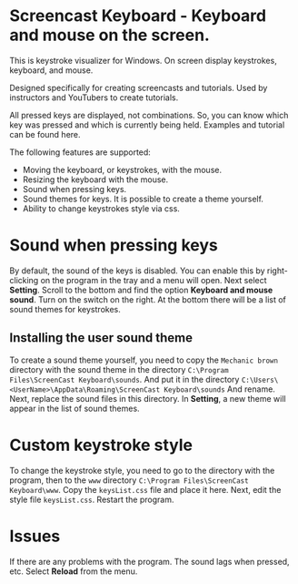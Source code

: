 
# Screencast Keyboard - Keyboard and mouse on the screen.

This is keystroke visualizer for Windows. On screen display keystrokes, keyboard, and mouse. 

Designed specifically for creating screencasts and tutorials.
Used by instructors and YouTubers to create tutorials.

All pressed keys are displayed, not combinations. So, you can know which key was pressed and which is currently being held. Examples and tutorial can be found here.

The following features are supported:

- Moving the keyboard, or keystrokes, with the mouse.
- Resizing the keyboard with the mouse.
- Sound when pressing keys.
- Sound themes for keys. It is possible to create a theme yourself.
- Ability to change keystrokes style via css.



# Sound when pressing keys

By default, the sound of the keys is disabled.
You can enable this by right-clicking on the program in the tray and a menu will open.
Next select **Setting**. Scroll to the bottom and find the option **Keyboard and mouse sound**.
Turn on the switch on the right.
At the bottom there will be a list of sound themes for keystrokes.

## Installing the user sound theme

To create a sound theme yourself, you need to copy the `Mechanic brown` directory with the sound theme in the directory
`C:\Program Files\ScreenCast Keyboard\sounds`.
And put it in the directory
`C:\Users\<UserName>\AppData\Roaming\ScreenCast Keyboard\sounds`
And rename.
Next, replace the sound files in this directory.
In **Setting**, a new theme will appear in the list of sound themes.


# Custom keystroke style

To change the keystroke style, you need to go to the directory with the program, then to the `www` directory
`C:\Program Files\ScreenCast Keyboard\www`.
Copy the `keysList.css` file and place it here.
Next, edit the style file `keysList.css`.
Restart the program.


# Issues

If there are any problems with the program.
The sound lags when pressed, etc.
Select **Reload** from the menu.


